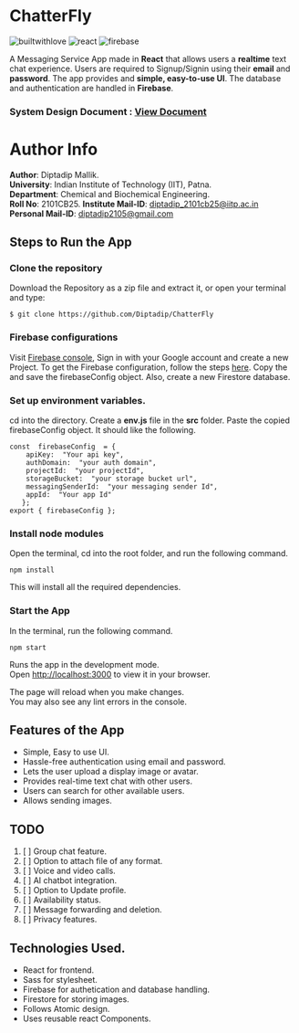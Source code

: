# ChatterFly

![builtwithlove](https://forthebadge.com/images/badges/built-with-love.svg)
 ![react](https://img.shields.io/badge/React-61DAFB.svg?style=for-the-badge&logo=React&logoColor=black) ![firebase](https://img.shields.io/badge/Firebase-FFCA28.svg?style=for-the-badge&logo=Firebase&logoColor=black)



A Messaging Service App made in **React** that allows users a **realtime** text chat experience. Users are required to Signup/Signin using their **email** and **password**. The app provides and **simple, easy-to-use UI**. The database and authentication are handled in **Firebase**.

### **System Design Document** : [View Document](https://drive.google.com/file/d/1Fe3J9cS1DzbEECd3amV9ITCfHFIkJPXz/view?usp=sharing)

# Author Info

**Author**: Diptadip Mallik.\
**University**: Indian Institute of Technology (IIT), Patna.\
**Department**: Chemical and Biochemical Engineering.\
**Roll No**: 2101CB25.
**Institute Mail-ID**: diptadip_2101cb25@iitp.ac.in\
**Personal Mail-ID**:  diptadip2105@gmail.com


##  Steps to Run the App

### Clone the repository
Download the Repository as a zip file and extract it, or open your terminal and type:

    $ git clone https://github.com/Diptadip/ChatterFly

### Firebase configurations
Visit [Firebase console](https://console.firebase.google.com/), Sign in with your Google account and create a new Project. To get the Firebase configuration, follow the steps [here](https://firebase.google.com/docs/web/setup). Copy the and save the firebaseConfig object. Also, create a new Firestore database.

### Set up environment variables.

cd into the directory. Create a **env.js** file in the **src** folder. Paste the copied firebaseConfig object. It should like the following.

    const  firebaseConfig  = {
	    apiKey:  "Your api key",
	    authDomain:  "your auth domain",
	    projectId:  "your projectId",
	    storageBucket:  "your storage bucket url",
	    messagingSenderId:  "your messaging sender Id",
	    appId:  "Your app Id"
	   };
	export { firebaseConfig };

### Install node modules
Open the terminal, cd into the root folder, and run the following command.

    npm install
This will install all the required dependencies.

### Start the App

In the terminal, run the following command.

    npm start

Runs the app in the development mode.\
Open [http://localhost:3000](http://localhost:3000) to view it in your browser.

The page will reload when you make changes.\
You may also see any lint errors in the console.

## Features of the App

 - Simple, Easy to use UI.
 - Hassle-free authentication using email and password.
 - Lets the user upload a display image or avatar.
 - Provides real-time text chat with other users.
 - Users can search for other available users.
 - Allows sending images.

## TODO

 1. [ ] Group chat feature.
 2. [ ] Option to attach file of any format.
 3. [ ] Voice and video calls.
 4. [ ] AI chatbot integration.
 5. [ ] Option to Update profile.
 6. [ ] Availability status.
 7. [ ] Message forwarding and deletion.
 8. [ ] Privacy features.

## Technologies Used.

 - React for frontend.
 - Sass for stylesheet.
 - Firebase for authetication and database handling.
 - Firestore for storing images. 
 - Follows Atomic design.
 - Uses reusable react Components.
